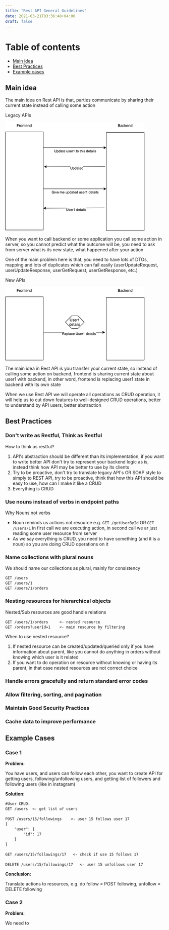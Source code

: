 ```yaml
---
title: "Rest API General Guidelines"
date: 2021-03-21T03:36:48+04:00
draft: false
---
```


# Table of contents

* [Main idea](#main-idea)
* [Best Practices](#best-practices)
* [Example cases](#example-cases)

## Main idea

The main idea on Rest API is that, parties communicate by sharing their current state instead of calling some action

Legacy APIs

![](assets/general-guidelines-1.png)

When you want to call backend or some application you call some action in server, so you cannot predict what the outcome
will be, you need to ask from server what is its new state, what happened after your action

One of the main problem here is that, you need to have lots of DTOs, mapping and lots of duplicates which can fail
easily (userUpdateRequest, userUpdateResponse, userGetRequest, userGetResponse, etc.)

New APIs

![](assets/general-guidelines-2.png)

The main idea in Rest API is you transfer your current state, so instead of calling some action on backend, frontend is
sharing current state about user1 with backend, in other word, frontend is replacing user1 state in backend with its own
state

When we use Rest API we will operate all operations as CRUD operation, it will help us to cut down features to
well-designed CRUD operations, better to understand by API users, better abstraction

## Best Practices

### Don't write as Restful, Think as Restful

How to think as restful?

1. API's abstraction should be different than its implementation, if you want to write better API don't try to represent
   your backend logic as is, instead think how API may be better to use by its clients
2. Try to be proactive, don't try to translate legacy API's OR SOAP style to simply to REST API, try to be proactive,
   think that how this API should be easy to use, how can I make it like a CRUD
3. Everything is CRUD

### Use nouns instead of verbs in endpoint paths

Why Nouns not verbs

* Noun reminds us actions not resource e.g. ```GET /getUserById```  OR ```GET /users/1```  in first call we are
  executing action, in second call we ar just reading some user resource from server
* As we say everything is CRUD, you need to have something (and it is a noun) so you are doing CRUD operations on it

### Name collections with plural nouns

We should name our collections as plural, mainly for consistency

```
GET /users    
GET /users/1
GET /users/1/orders    
```

### Nesting resources for hierarchical objects

Nested/Sub resources are good handle relations

```
GET /users/1/orders     <- nested resource
GET /orders?userId=1    <- main resource by filtering
```

When to use nested resource?

1. If nested resource can be created/updated/queried only if you have information about parent, like you cannot do
   anything in orders without knowing which user is it related
2. If you want to do operation on resource without knowing or having its parent, in that case nested resources are not
   correct choice

### Handle errors gracefully and return standard error codes

### Allow filtering, sorting, and pagination

### Maintain Good Security Practices

### Cache data to improve performance

## Example Cases

### Case 1
**Problem:**

You have users, and users can follow each other, you want to create API for getting users, following/unfollowing users, and getting list of followers and following users (like in instagram)

**Solution:**
```
#User CRUD:
GET /users  <- get list of users

POST /users/15/followings    <- user 15 follows user 17 
{
    "user": {
        "id": 17
    }
}

GET /users/15/followings/17   <- check if use 15 follows 17

DELETE /users/15/followings/17   <- user 15 unfollows user 17
```

**Conclusion:**

Translate actions to resources, e.g. do follow = POST following, unfollow = DELETE following



### Case 2
**Problem:**

We need to 
